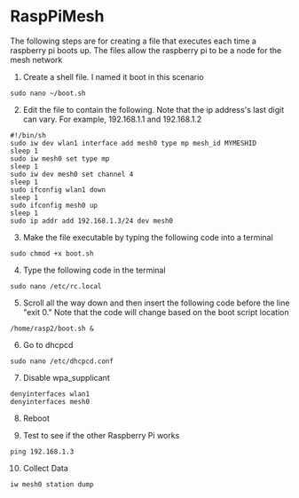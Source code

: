 # RaspPiMesh

The following steps are for creating a file that executes each time a raspberry pi boots up. The files allow the raspberry pi to be a node for the mesh network

1. Create a shell file. I named it boot in this scenario

```sudo nano ~/boot.sh```

2. Edit the file to contain the following. Note that the ip address's last digit can vary. For example, 192.168.1.1 and 192.168.1.2

```
#!/bin/sh
sudo iw dev wlan1 interface add mesh0 type mp mesh_id MYMESHID
sleep 1
sudo iw mesh0 set type mp
sleep 1
sudo iw dev mesh0 set channel 4
sleep 1
sudo ifconfig wlan1 down
sleep 1
sudo ifconfig mesh0 up
sleep 1
sudo ip addr add 192.168.1.3/24 dev mesh0 
```
3. Make the file executable by typing the following code into a terminal

```sudo chmod +x boot.sh```

4. Type the following code in the terminal 

```sudo nano /etc/rc.local```

5. Scroll all the way down and then insert the following code before the line "exit 0." Note that the code will change based on the boot script location

```/home/rasp2/boot.sh &```

6. Go to dhcpcd

```sudo nano /etc/dhcpcd.conf```

7. Disable wpa_supplicant

```
denyinterfaces wlan1
denyinterfaces mesh0
```

8. Reboot

9. Test to see if the other Raspberry Pi works

```ping 192.168.1.3```

10. Collect Data

```iw mesh0 station dump```
